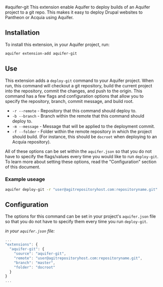 #aquifer-git
This extension enable Aquifer to deploy builds of an Aquifer project to a git repo. This makes it easy to deploy Drupal websites to Pantheon or Acquia using Aquifer.

## Installation
To install this extension, in your Aquifer project, run:

```bash
aquifer extension-add aquifer-git
```

## Use
This extension adds a `deploy-git` command to your Aquifer project. When run, this command will checkout a git repository, build the current project into the repository, commit the changes, and push to the origin. This command has a few flags and configuration options that allow you to specify the repository, branch, commit message, and build root.

* `-r --remote` - Repository that this command should deploy to.
* `-b --branch` - Branch within the remote that this command should deploy to.
* `-m --message` - Message that will be applied to the deployment commit.
* `-f --folder` - Folder within the remote repository in which the project should build. (For instance, this should be `docroot` when deploying to an Acquia repository).

All of these options can be set within the `aquifer.json` so that you do not have to specify the flags/values every time you would like to run `deploy-git`. To learn more about setting these options, read the "Configuration" section of this document.

### Example useage
```bash
aquifer deploy-git -r "user@agitrepositoryhost.com:repositoryname.git" -b "master" -m "Version 2.0" -f "docroot"
```

## Configuration
The options for this command can be set in your project's `aquifer.json` file so that you do not have to specify them every time you run `deploy-git`.

_in your `aquifer.json` file:_
```javascript
...
"extensions": {
  "aquifer-git": {
    "source": "aquifer-git",
    "remote": "user@agitrepositoryhost.com:repositoryname.git",
    "branch": "master",
    "folder": "docroot"
  }
}
...
```
